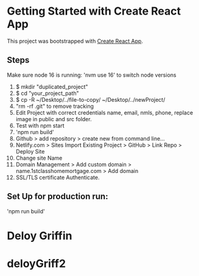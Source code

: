 # Getting Started with Create React App

This project was bootstrapped with [Create React App](https://github.com/facebook/create-react-app).

## Steps

Make sure node 16 is running: 'nvm use 16' to switch node versions

1. $ mkdir "duplicated_project"
2. $ cd "your_project_path"
3. $ cp -R ~/Desktop/../file-to-copy/ ~/Desktop/../newProject/
4. "rm -rf .git" to remove tracking
5. Edit Project with correct credentials name, email, nmls, phone, replace image in public and src folder.
6. Test with npm start
7. 'npm run build'
8. Github > add repository > create new from command line...
9. Netlify.com > Sites Import Existing Project > GitHub > Link Repo > Deploy Site
10. Change site Name
11. Domain Management > Add custom domain > name.1stclasshomemortgage.com > Add domain
12. SSL/TLS certificate Authenticate.

## Set Up for production run:

'npm run build'

# Deloy Griffin
# deloyGriff2
